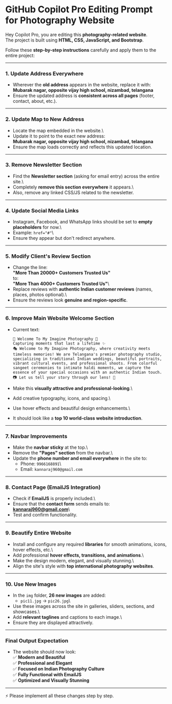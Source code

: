 # GitHub Copilot Pro Editing Prompt for Photography Website

Hey Copilot Pro, you are editing this **photography-related website**.\
The project is built using **HTML, CSS, JavaScript, and Bootstrap**.

Follow these **step-by-step instructions** carefully and apply them to
the entire project:

------------------------------------------------------------------------

### 1. Update Address Everywhere

-   Wherever the **old address** appears in the website, replace it
    with:\
    **Mubarak nagar, opposite vijay high school, nizambad, telangana**
-   Ensure the updated address is **consistent across all pages**
    (footer, contact, about, etc.).

------------------------------------------------------------------------

### 2. Update Map to New Address

-   Locate the map embedded in the website.\
-   Update it to point to the exact new address:\
    **Mubarak nagar, opposite vijay high school, nizambad, telangana**
-   Ensure the map loads correctly and reflects this updated location.

------------------------------------------------------------------------

### 3. Remove Newsletter Section

-   Find the **Newsletter section** (asking for email entry) across the
    entire site.\
-   Completely **remove this section everywhere** it appears.\
-   Also, remove any linked CSS/JS related to the newsletter.

------------------------------------------------------------------------

### 4. Update Social Media Links

-   Instagram, Facebook, and WhatsApp links should be set to **empty
    placeholders** for now.\
-   Example: `href="#"`\
-   Ensure they appear but don't redirect anywhere.

------------------------------------------------------------------------

### 5. Modify Client's Review Section

-   Change the line:\
    **"More Than 20000+ Customers Trusted Us"**\
    to:\
    **"More Than 4000+ Customers Trusted Us"**\
-   Replace reviews with **authentic Indian customer reviews** (names,
    places, photos optional).\
-   Ensure the reviews look **genuine and region-specific**.

------------------------------------------------------------------------

### 6. Improve Main Website Welcome Section

-   Current text:

        📸 Welcome To My Imagine Photography 📸
        Capturing moments that last a lifetime ✨
        🎭 Welcome to My Imagine Photography, where creativity meets timeless memories! We are Telangana's premier photography studio, specializing in traditional Indian weddings, beautiful portraits, vibrant cultural events, and professional shoots. From colorful sangeet ceremonies to intimate haldi moments, we capture the essence of your special occasions with an authentic Indian touch. 📷 Let us tell your story through our lens! 🌟

-   Make this **visually attractive and professional-looking**.\

-   Add creative typography, icons, and spacing.\

-   Use hover effects and beautiful design enhancements.\

-   It should look like a **top 10 world-class website introduction**.

------------------------------------------------------------------------

### 7. Navbar Improvements

-   Make the **navbar sticky** at the top.\
-   Remove the **"Pages" section** from the navbar.\
-   Update the **phone number and email everywhere** in the site to:
    -   Phone: `9966168891`\
    -   Email: `kannaraj960@gmail.com`

------------------------------------------------------------------------

### 8. Contact Page (EmailJS Integration)

-   Check if **EmailJS** is properly included.\
-   Ensure that the **contact form** sends emails to:\
    **kannaraj960@gmail.com**\
-   Test and confirm functionality.

------------------------------------------------------------------------

### 9. Beautify Entire Website

-   Install and configure any required **libraries** for smooth
    animations, icons, hover effects, etc.\
-   Add professional **hover effects, transitions, and animations**.\
-   Make the design modern, elegant, and visually stunning.\
-   Align the site's style with **top international photography
    websites**.

------------------------------------------------------------------------

### 10. Use New Images

-   In the `img` folder, **26 new images** are added:
    -   `pic11.jpg` → `pic26.jpg`\
-   Use these images across the site in galleries, sliders, sections,
    and showcases.\
-   Add **relevant taglines** and captions to each image.\
-   Ensure they are displayed attractively.

------------------------------------------------------------------------

### Final Output Expectation

-   The website should now look:\
    ✅ **Modern and Beautiful**\
    ✅ **Professional and Elegant**\
    ✅ **Focused on Indian Photography Culture**\
    ✅ **Fully Functional with EmailJS**\
    ✅ **Optimized and Visually Stunning**

------------------------------------------------------------------------

⚡ Please implement all these changes step by step.

